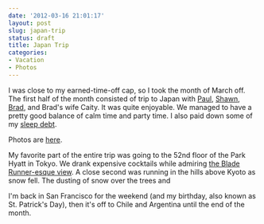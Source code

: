 ```yaml
---
date: '2012-03-16 21:01:17'
layout: post
slug: japan-trip
status: draft
title: Japan Trip
categories:
- Vacation
- Photos
---
```


I was close to my earned-time-off cap, so I took the month of March off. The first half of the month consisted of trip to Japan with [Paul](http://journal.paul.querna.org/), [Shawn](blah), [Brad](blah), and Brad's wife Caity. It was quite enjoyable. We managed to have a pretty good balance of calm time and party time. I also paid down some of my [sleep debt](http://en.wikipedia.org/wiki/Sleep_Debt).

Photos are [here](/photos/japan_trip).

My favorite part of the entire trip was going to the 52nd floor of the Park Hyatt in Tokyo. We drank expensive cocktails while admiring [the Blade Runner-esque view](link_to_a_sweet_picture_here). A close second was running in the hills above Kyoto as snow fell. The dusting of snow over the trees and 

I'm back in San Francisco for the weekend (and my birthday, also known as St. Patrick's Day), then it's off to Chile and Argentina until the end of the month.
